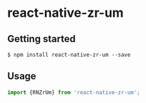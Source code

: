 
# react-native-zr-um

## Getting started

`$ npm install react-native-zr-um --save`

## Usage
```javascript
import {RNZrUm} from 'react-native-zr-um';


```
  